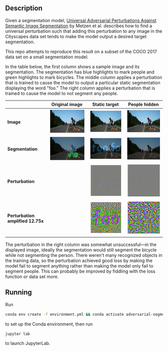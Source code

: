 ## Description

Given a segmentation model, [Universal Adversarial Perturbations Against Semantic Image
Segmentation](https://arxiv.org/abs/1704.05712) by Metzen et al. describes how
to find a universal perturbation such that adding this perturbation to any image
in the Cityscapes data set tends to make the model output a desired target
segmentation.

This repo attempts to reproduce this result on a subset of the COCO 2017 data set on a
small segmentation model.

In the table below, the first column shows a sample image and its segmentation.
The segmentation has blue highlights to mark people and green highlights to mark
bicycles. The middle column applies a perturbation that is trained to cause the
model to output a particular static segmentation displaying the word "foo." The
right column applies a perturbation that is trained to cause the model to not
segment any people.

| | Original image | Static target | People hidden |
|-|:-:|:-:|:-:|
| __Image__ | ![Sample image](/readme-files/sample-image.png) | ![Image with perturbation applied to match a static target segmentation](/readme-files/static-target.png) | ![Image with perturbation applied to hide people](/readme-files/hide-people.png) |
| __Segmentation__ | ![Segmentation of sample image](/readme-files/sample-image-segmentation.png) | ![Segmentation of image with perturbation applied to match a static target segmentation](/readme-files/static-target-segmentation.png) | ![Segmentation of image with perturbation applied to hide people](/readme-files/hide-people-segmentation.png) |
| __Perturbation__| | ![Perturbation to match a static target segmentation](/readme-files/static-target-perturbation.png) | ![Perturbation to hide people](/readme-files/hide-people-perturbation.png) |
| __Perturbation amplified 12.75x__| | ![Perturbation to match a static target segmentation, amplified](/readme-files/static-target-perturbation-amplified.png) | ![Perturbation to hide people, amplified](/readme-files/hide-people-perturbation-amplified.png) |

The perturbation in the right column was somewhat unsuccessful—in the displayed
image, ideally the segmentation would still segment the bicycle while not
segmenting the person. There weren't many recognized objects in the training
data, so the perturbation achieved good loss by making the model fail to segment
anything rather than making the model only fail to segment people. This can
probably be improved by fiddling with the loss function or data set more.

## Running

Run
```sh
conda env create -f environment.yml && conda activate adversarial-segmentation
```
to set up the Conda environment, then run
```sh
jupyter lab
```
to launch JupyterLab.
